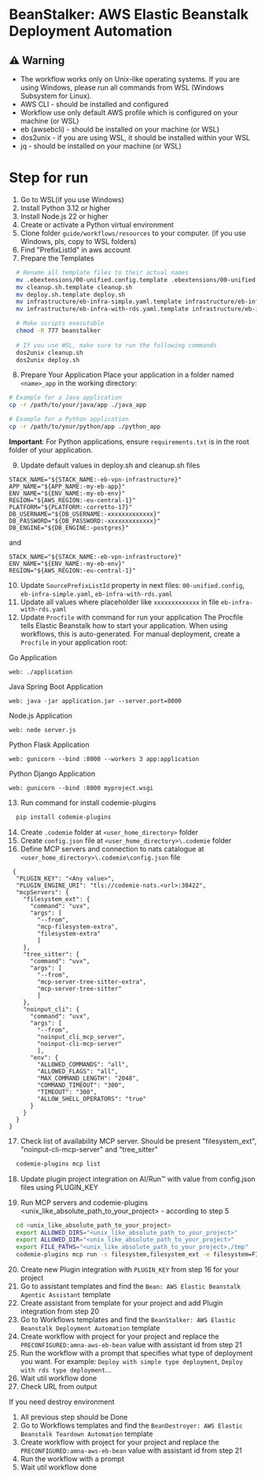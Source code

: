 # BeanStalker: AWS Elastic Beanstalk Deployment Automation

## ⚠️ Warning

- The workflow works only on Unix-like operating systems. If you are using Windows, please run all commands from WSL (Windows Subsystem for Linux).
- AWS CLI - should be installed and configured
- Workflow use only default AWS profile which is configured on your machine (or WSL)
- eb (awsebcli) - should be installed on your machine (or WSL)
- dos2unix - if you are using WSL, it should be installed within your WSL
- jq - should be installed on your machine (or WSL)

# Step for run
1. Go to WSL(if you use Windows)
2. Install Python 3.12 or higher
3. Install Node.js 22 or higher
4. Create or activate a Python virtual environment
5. Clone  folder ```guide/workflows/resources``` to your computer. (if you use Windows, pls, copy to WSL folders)
6. Find "PrefixListId" in aws account
7. Prepare the Templates
```bash
  # Rename all template files to their actual names
  mv .ebextensions/00-unified.config.template .ebextensions/00-unified.config
  mv cleanup.sh.template cleanup.sh
  mv deploy.sh.template deploy.sh
  mv infrastructure/eb-infra-simple.yaml.template infrastructure/eb-infra-simple.yaml
  mv infrastructure/eb-infra-with-rds.yaml.template infrastructure/eb-infra-with-rds.yaml

  # Make scripts executable
  chmod -R 777 beanstalker
  
  # If you use WSL, make sure to run the following commands 
  dos2unix cleanup.sh
  dos2unix deploy.sh
```
8. Prepare Your Application
Place your application in a folder named `<name>_app` in the working directory:

```bash
# Example for a Java application
cp -r /path/to/your/java/app ./java_app

# Example for a Python application
cp -r /path/to/your/python/app ./python_app
```
**Important**: For Python applications, ensure `requirements.txt` is in the root folder of your application.

9. Update default values in deploy.sh and cleanup.sh files 
```
STACK_NAME="${STACK_NAME:-eb-vpn-infrastructure}"
APP_NAME="${APP_NAME:-my-eb-app}"
ENV_NAME="${ENV_NAME:-my-eb-env}"
REGION="${AWS_REGION:-eu-central-1}"
PLATFORM="${PLATFORM:-corretto-17}"
DB_USERNAME="${DB_USERNAME:-xxxxxxxxxxxxx}"
DB_PASSWORD="${DB_PASSWORD:-xxxxxxxxxxxxx}"
DB_ENGINE="${DB_ENGINE:-postgres}"
```
and
```
STACK_NAME="${STACK_NAME:-eb-vpn-infrastructure}"
ENV_NAME="${ENV_NAME:-my-eb-env}"
REGION="${AWS_REGION:-eu-central-1}"
```
10. Update ```SourcePrefixListId``` property in next files:  ```00-unified.config```, ```eb-infra-simple.yaml```, ```eb-infra-with-rds.yaml```
11. Update all values where placeholder like ```xxxxxxxxxxxxx``` in file ```eb-infra-with-rds.yaml```
12. Update ```Procfile``` with command for run your application
    The Procfile tells Elastic Beanstalk how to start your application. When using workflows, this is auto-generated. For manual deployment, create a `Procfile` in your application root:

Go Application
```
web: ./application
```

Java Spring Boot Application
```
web: java -jar application.jar --server.port=8000
```

Node.js Application
```
web: node server.js
```

Python Flask Application
```
web: gunicorn --bind :8000 --workers 3 app:application
```

 Python Django Application
```
web: gunicorn --bind :8000 myproject.wsgi
```

13. Run command for install codemie-plugins
```bash
  pip install codemie-plugins
```
14. Create ```.codemie``` folder at ```<user_home_directory>``` folder
15. Create ```config.json``` file at ```<user_home_directory>\.codemie``` folder
16. Define MCP servers and connection to nats catalogue at ```<user_home_directory>\.codemie\config.json``` file
```
 {
  "PLUGIN_KEY": "<Any value>",
  "PLUGIN_ENGINE_URI": "tls://codemie-nats.<url>:30422",
  "mcpServers": {
    "filesystem_ext": {
      "command": "uvx",
      "args": [
        "--from",
        "mcp-filesystem-extra",
        "filesystem-extra"
        ]
    },
    "tree_sitter": {
      "command": "uvx",
      "args": [
        "--from",
        "mcp-server-tree-sitter-extra",
        "mcp-server-tree-sitter"
        ]
    },
    "noinput_cli": {
      "command": "uvx",
      "args": [
        "--from",
        "noinput_cli_mcp_server",
        "noinput-cli-mcp-server"
        ],
      "env": {
        "ALLOWED_COMMANDS": "all",
        "ALLOWED_FLAGS": "all",
        "MAX_COMMAND_LENGTH": "2048",
        "COMMAND_TIMEOUT": "300",
        "TIMEOUT": "300",
        "ALLOW_SHELL_OPERATORS": "true"
      }
    }
  }
}
   ```
17. Check list of availability MCP server. Should be present "filesystem_ext", "noinput-cli-mcp-server" and "tree_sitter"
```bash
  codemie-plugins mcp list
```
18. Update plugin project integration on AI/Run™ with value from config.json files using PLUGIN_KEY

19. Run MCP servers and codemie-plugins
    <unix_like_absolute_path_to_your_project> - according to step 5
```bash
  cd <unix_like_absolute_path_to_your_project>
  export ALLOWED_DIRS="<unix_like_absolute_path_to_your_project>"
  export ALLOWED_DIR="<unix_like_absolute_path_to_your_project>"
  export FILE_PATHS="<unix_like_absolute_path_to_your_project>,/tmp"
  codemie-plugins mcp run -s filesystem,filesystem_ext -e filesystem=FILE_PATHS -e filesystem_ext=ALLOWED_DIR,PROJECT_BOOTSTRAP
```
20. Create new Plugin integration with ```PLUGIN_KEY``` from step 16 for your project
21. Go to assistant templates and find the ```Bean: AWS Elastic Beanstalk Agentic Assistant``` template
22. Create assistant from template for your project and add Plugin integration from step 20
23. Go to Workflows templates and find the ```BeanStalker: AWS Elastic Beanstalk Deployment Automation``` template
24. Create workflow with project for your project and replace the ```PRECONFIGURED:amna-aws-eb-bean``` value with assistant id from step 21
25. Run the workflow with a prompt that specifies what type of deployment you want. For example: ```Deploy with simple type deployment```, ```Deploy with rds type deployment```...
26. Wait util workflow done
27. Check URL from output


If you need destroy environment
1. All previous step should be Done
2. Go to Workflows templates and find the ```BeanDestroyer: AWS Elastic Beanstalk Teardown Automation``` template
3. Create workflow with project for your project and replace the ```PRECONFIGURED:amna-aws-eb-bean``` value with assistant id from step 21
4. Run the workflow with a prompt
5. Wait util workflow done

